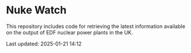 # Nuke Watch

This repository includes code for retrieving the latest information available on the output of EDF nuclear power plants in the UK.

Last updated: 2025-01-21 14:12